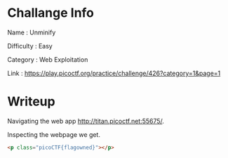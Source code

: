 # Challange Info

Name : Unminify

Difficulty : Easy

Category : Web Exploitation

Link : https://play.picoctf.org/practice/challenge/426?category=1&page=1

# Writeup

Navigating the web app http://titan.picoctf.net:55675/.

Inspecting the webpage we get.

```HTML
<p class="picoCTF{flagowned}"></p>
```
